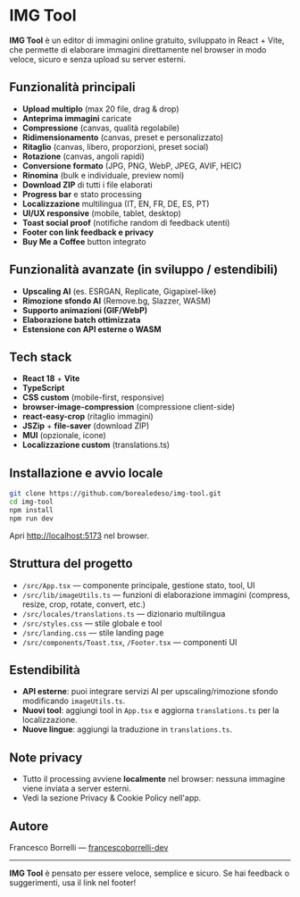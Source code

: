 # IMG Tool

**IMG Tool** è un editor di immagini online gratuito, sviluppato in React + Vite, che permette di elaborare immagini direttamente nel browser in modo veloce, sicuro e senza upload su server esterni.

## Funzionalità principali

- **Upload multiplo** (max 20 file, drag & drop)
- **Anteprima immagini** caricate
- **Compressione** (canvas, qualità regolabile)
- **Ridimensionamento** (canvas, preset e personalizzato)
- **Ritaglio** (canvas, libero, proporzioni, preset social)
- **Rotazione** (canvas, angoli rapidi)
- **Conversione formato** (JPG, PNG, WebP, JPEG, AVIF, HEIC)
- **Rinomina** (bulk e individuale, preview nomi)
- **Download ZIP** di tutti i file elaborati
- **Progress bar** e stato processing
- **Localizzazione** multilingua (IT, EN, FR, DE, ES, PT)
- **UI/UX responsive** (mobile, tablet, desktop)
- **Toast social proof** (notifiche random di feedback utenti)
- **Footer con link feedback e privacy**
- **Buy Me a Coffee** button integrato

## Funzionalità avanzate (in sviluppo / estendibili)

- **Upscaling AI** (es. ESRGAN, Replicate, Gigapixel-like)
- **Rimozione sfondo AI** (Remove.bg, Slazzer, WASM)
- **Supporto animazioni (GIF/WebP)**
- **Elaborazione batch ottimizzata**
- **Estensione con API esterne o WASM**

## Tech stack

- **React 18** + **Vite**
- **TypeScript**
- **CSS custom** (mobile-first, responsive)
- **browser-image-compression** (compressione client-side)
- **react-easy-crop** (ritaglio immagini)
- **JSZip** + **file-saver** (download ZIP)
- **MUI** (opzionale, icone)
- **Localizzazione custom** (translations.ts)

## Installazione e avvio locale

```bash
git clone https://github.com/borealedeso/img-tool.git
cd img-tool
npm install
npm run dev
```

Apri [http://localhost:5173](http://localhost:5173) nel browser.

## Struttura del progetto

- `/src/App.tsx` — componente principale, gestione stato, tool, UI
- `/src/lib/imageUtils.ts` — funzioni di elaborazione immagini (compress, resize, crop, rotate, convert, etc.)
- `/src/locales/translations.ts` — dizionario multilingua
- `/src/styles.css` — stile globale e tool
- `/src/landing.css` — stile landing page
- `/src/components/Toast.tsx`, `/Footer.tsx` — componenti UI

## Estendibilità

- **API esterne**: puoi integrare servizi AI per upscaling/rimozione sfondo modificando `imageUtils.ts`.
- **Nuovi tool**: aggiungi tool in `App.tsx` e aggiorna `translations.ts` per la localizzazione.
- **Nuove lingue**: aggiungi la traduzione in `translations.ts`.

## Note privacy

- Tutto il processing avviene **localmente** nel browser: nessuna immagine viene inviata a server esterni.
- Vedi la sezione Privacy & Cookie Policy nell'app.

## Autore

Francesco Borrelli — [francescoborrelli-dev](https://github.com/francescoborrelli-dev)

---

**IMG Tool** è pensato per essere veloce, semplice e sicuro. Se hai feedback o suggerimenti, usa il link nel footer!
